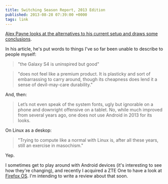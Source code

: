 ```yaml
---
title: Switching Season Report, 2013 Edition
published: 2013-08-28 07:39:00 +0000
tags: link
---
```


[Alex Payne looks at the alternatives to his current setup and draws some conclusions][post].

In his article, he's put words to things I've so far been unable to describe to 
people myself:

> "the Galaxy S4 is uninspired but good"

> "does not feel like a premium product. It is plasticky and sort of embarrassing 
> to carry around, though its cheapness does lend it a sense of devil-may-care 
> durability."

And, then:

> Let’s not even speak of the system fonts, ugly but ignorable on a phone and 
> downright offensive on a tablet. No, while much improved from several years ago, 
> one does not use Android in 2013 for its looks.

On Linux as a deskop:

> "Trying to compute like a normal with Linux is, after all these years, still an
> exercise in masochism."

Yep.

I sometimes get to play around with Android devices (it's interesting to see how
they're changing), and recently I acquired a ZTE One to have a look at [Firefox OS][].
I'm intending to write a review about that soon.

[post]: http://al3x.net/2013/08/12/switching-season-annual-report-2013.html
[Firefox OS]: http://www.mozilla.org/en-US/firefox/os/

